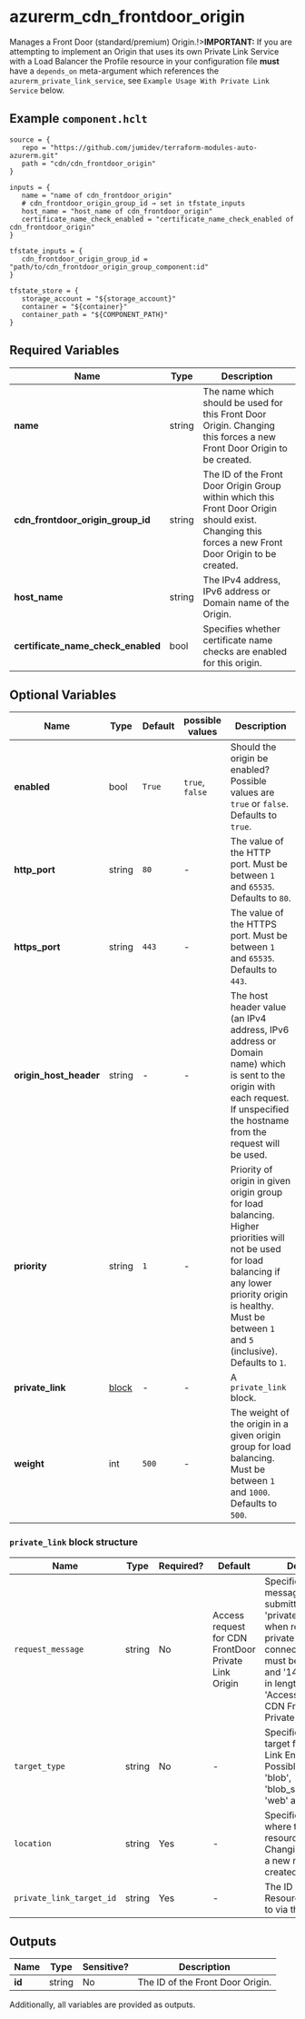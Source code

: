 # azurerm_cdn_frontdoor_origin

Manages a Front Door (standard/premium) Origin.!>**IMPORTANT:** If you are attempting to implement an Origin that uses its own Private Link Service with a Load Balancer the Profile resource in your configuration file **must** have a `depends_on` meta-argument which references the `azurerm_private_link_service`, see `Example Usage With Private Link Service` below.

## Example `component.hclt`

```hcl
source = {
   repo = "https://github.com/jumidev/terraform-modules-auto-azurerm.git"   
   path = "cdn/cdn_frontdoor_origin"   
}

inputs = {
   name = "name of cdn_frontdoor_origin"   
   # cdn_frontdoor_origin_group_id → set in tfstate_inputs
   host_name = "host_name of cdn_frontdoor_origin"   
   certificate_name_check_enabled = "certificate_name_check_enabled of cdn_frontdoor_origin"   
}

tfstate_inputs = {
   cdn_frontdoor_origin_group_id = "path/to/cdn_frontdoor_origin_group_component:id"   
}

tfstate_store = {
   storage_account = "${storage_account}"   
   container = "${container}"   
   container_path = "${COMPONENT_PATH}"   
}

```

## Required Variables

| Name | Type |  Description |
| ---- | --------- |  ----------- |
| **name** | string |  The name which should be used for this Front Door Origin. Changing this forces a new Front Door Origin to be created. | 
| **cdn_frontdoor_origin_group_id** | string |  The ID of the Front Door Origin Group within which this Front Door Origin should exist. Changing this forces a new Front Door Origin to be created. | 
| **host_name** | string |  The IPv4 address, IPv6 address or Domain name of the Origin. | 
| **certificate_name_check_enabled** | bool |  Specifies whether certificate name checks are enabled for this origin. | 

## Optional Variables

| Name | Type |  Default  |  possible values |  Description |
| ---- | --------- |  ----------- | ----------- | ----------- |
| **enabled** | bool |  `True`  |  `true`, `false`  |  Should the origin be enabled? Possible values are `true` or `false`. Defaults to `true`. | 
| **http_port** | string |  `80`  |  -  |  The value of the HTTP port. Must be between `1` and `65535`. Defaults to `80`. | 
| **https_port** | string |  `443`  |  -  |  The value of the HTTPS port. Must be between `1` and `65535`. Defaults to `443`. | 
| **origin_host_header** | string |  -  |  -  |  The host header value (an IPv4 address, IPv6 address or Domain name) which is sent to the origin with each request. If unspecified the hostname from the request will be used. | 
| **priority** | string |  `1`  |  -  |  Priority of origin in given origin group for load balancing. Higher priorities will not be used for load balancing if any lower priority origin is healthy. Must be between `1` and `5` (inclusive). Defaults to `1`. | 
| **private_link** | [block](#private_link-block-structure) |  -  |  -  |  A `private_link` block. | 
| **weight** | int |  `500`  |  -  |  The weight of the origin in a given origin group for load balancing. Must be between `1` and `1000`. Defaults to `500`. | 

### `private_link` block structure

| Name | Type | Required? | Default | Description |
| ---- | ---- | --------- | ------- | ----------- |
| `request_message` | string | No | Access request for CDN FrontDoor Private Link Origin | Specifies the request message that will be submitted to the 'private_link_target_id' when requesting the private link endpoint connection. Values must be between '1' and '140' characters in length. Defaults to 'Access request for CDN FrontDoor Private Link Origin'. |
| `target_type` | string | No | - | Specifies the type of target for this Private Link Endpoint. Possible values are 'blob', 'blob_secondary', 'web' and 'sites'. |
| `location` | string | Yes | - | Specifies the location where the Private Link resource should exist. Changing this forces a new resource to be created. |
| `private_link_target_id` | string | Yes | - | The ID of the Azure Resource to connect to via the Private Link. |



## Outputs

| Name | Type | Sensitive? | Description |
| ---- | ---- | --------- | --------- |
| **id** | string | No  | The ID of the Front Door Origin. | 

Additionally, all variables are provided as outputs.
